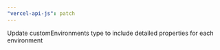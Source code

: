 ```yaml
---
"vercel-api-js": patch
---
```


Update customEnvironments type to include detailed properties for each environment